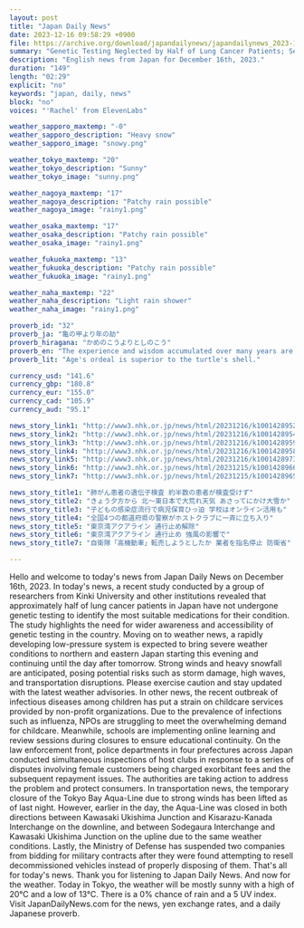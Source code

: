 ```yaml
---
layout: post
title: "Japan Daily News"
date: 2023-12-16 09:58:29 +0900
file: https://archive.org/download/japandailynews/japandailynews_2023-12-16.mp3
summary: "Genetic Testing Neglected by Half of Lung Cancer Patients; Severe Weather Expected in Northern and Eastern Japan, & more…"
description: "English news from Japan for December 16th, 2023."
duration: "149"
length: "02:29"
explicit: "no"
keywords: "japan, daily, news"
block: "no"
voices: "'Rachel' from ElevenLabs"

weather_sapporo_maxtemp: "-0"
weather_sapporo_description: "Heavy snow"
weather_sapporo_image: "snowy.png"

weather_tokyo_maxtemp: "20"
weather_tokyo_description: "Sunny"
weather_tokyo_image: "sunny.png"

weather_nagoya_maxtemp: "17"
weather_nagoya_description: "Patchy rain possible"
weather_nagoya_image: "rainy1.png"

weather_osaka_maxtemp: "17"
weather_osaka_description: "Patchy rain possible"
weather_osaka_image: "rainy1.png"

weather_fukuoka_maxtemp: "13"
weather_fukuoka_description: "Patchy rain possible"
weather_fukuoka_image: "rainy1.png"

weather_naha_maxtemp: "22"
weather_naha_description: "Light rain shower"
weather_naha_image: "rainy1.png"

proverb_id: "32"
proverb_ja: "亀の甲より年の劫"
proverb_hiragana: "かめのこうよりとしのこう"
proverb_en: "The experience and wisdom accumulated over many years are valuable and precious."
proverb_lit: "Age's ordeal is superior to the turtle's shell."

currency_usd: "141.6"
currency_gbp: "180.8"
currency_eur: "155.0"
currency_cad: "105.9"
currency_aud: "95.1"

news_story_link1: "http://www3.nhk.or.jp/news/html/20231216/k10014289521000.html"
news_story_link2: "http://www3.nhk.or.jp/news/html/20231216/k10014289541000.html"
news_story_link3: "http://www3.nhk.or.jp/news/html/20231216/k10014289591000.html"
news_story_link4: "http://www3.nhk.or.jp/news/html/20231216/k10014289581000.html"
news_story_link5: "http://www3.nhk.or.jp/news/html/20231216/k10014289731000.html"
news_story_link6: "http://www3.nhk.or.jp/news/html/20231215/k10014289661000.html"
news_story_link7: "http://www3.nhk.or.jp/news/html/20231215/k10014289651000.html"

news_story_title1: "肺がん患者の遺伝子検査 約半数の患者が検査受けず"
news_story_title2: "きょう夕方から 北～東日本で大荒れ天気 あさってにかけ大雪か"
news_story_title3: "子どもの感染症流行で病児保育ひっ迫 学校はオンライン活用も"
news_story_title4: "全国4つの都道府県の警察がホストクラブに一斉に立ち入り"
news_story_title5: "東京湾アクアライン 通行止め解除"
news_story_title6: "東京湾アクアライン 通行止め 強風の影響で"
news_story_title7: "自衛隊「高機動車」転売しようとしたか 業者を指名停止 防衛省"

---
```


Hello and welcome to today's news from Japan Daily News on December 16th, 2023. In today's news, a recent study conducted by a group of researchers from Kinki University and other institutions revealed that approximately half of lung cancer patients in Japan have not undergone genetic testing to identify the most suitable medications for their condition. The study highlights the need for wider awareness and accessibility of genetic testing in the country. Moving on to weather news, a rapidly developing low-pressure system is expected to bring severe weather conditions to northern and eastern Japan starting this evening and continuing until the day after tomorrow. Strong winds and heavy snowfall are anticipated, posing potential risks such as storm damage, high waves, and transportation disruptions. Please exercise caution and stay updated with the latest weather advisories. In other news, the recent outbreak of infectious diseases among children has put a strain on childcare services provided by non-profit organizations. Due to the prevalence of infections such as influenza, NPOs are struggling to meet the overwhelming demand for childcare. Meanwhile, schools are implementing online learning and review sessions during closures to ensure educational continuity. On the law enforcement front, police departments in four prefectures across Japan conducted simultaneous inspections of host clubs in response to a series of disputes involving female customers being charged exorbitant fees and the subsequent repayment issues. The authorities are taking action to address the problem and protect consumers. In transportation news, the temporary closure of the Tokyo Bay Aqua-Line due to strong winds has been lifted as of last night. However, earlier in the day, the Aqua-Line was closed in both directions between Kawasaki Ukishima Junction and Kisarazu-Kanada Interchange on the downline, and between Sodegaura Interchange and Kawasaki Ukishima Junction on the upline due to the same weather conditions. Lastly, the Ministry of Defense has suspended two companies from bidding for military contracts after they were found attempting to resell decommissioned vehicles instead of properly disposing of them. That's all for today's news. Thank you for listening to Japan Daily News. And now for the weather. Today in Tokyo, the weather will be mostly sunny with a high of 20°C and a low of 13°C. There is a 0% chance of rain and a 5 UV index.  Visit JapanDailyNews.com for the news, yen exchange rates, and a daily Japanese proverb.
